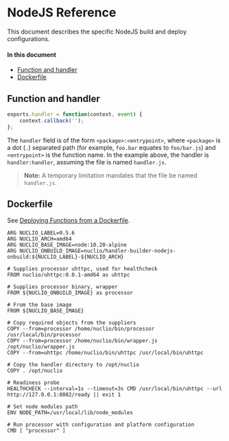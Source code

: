 # NodeJS Reference

This document describes the specific NodeJS build and deploy configurations.

#### In this document

- [Function and handler](#function-and-handler)
- [Dockerfile](#dockerfile)

## Function and handler

```js
exports.handler = function(context, event) {
    context.callback('');
};
```

The `handler` field is of the form `<package>:<entrypoint>`, where `<package>` is a dot (`.`) separated path (for example, `foo.bar` equates to `foo/bar.js`) and `<entrypoint>` is the function name. In the example above, the handler is `handler:handler`, assuming the file is named `handler.js`.
> **Note:** A temporary limitation mandates that the file be named `handler.js`.

## Dockerfile

See [Deploying Functions from a Dockerfile](../../../tasks/deploy-functions-from-dockerfile.md).

```
ARG NUCLIO_LABEL=0.5.6
ARG NUCLIO_ARCH=amd64
ARG NUCLIO_BASE_IMAGE=node:10.20-alpine
ARG NUCLIO_ONBUILD_IMAGE=nuclio/handler-builder-nodejs-onbuild:${NUCLIO_LABEL}-${NUCLIO_ARCH}

# Supplies processor uhttpc, used for healthcheck
FROM nuclio/uhttpc:0.0.1-amd64 as uhttpc

# Supplies processor binary, wrapper
FROM ${NUCLIO_ONBUILD_IMAGE} as processor

# From the base image
FROM ${NUCLIO_BASE_IMAGE}

# Copy required objects from the suppliers
COPY --from=processor /home/nuclio/bin/processor /usr/local/bin/processor
COPY --from=processor /home/nuclio/bin/wrapper.js /opt/nuclio/wrapper.js
COPY --from=uhttpc /home/nuclio/bin/uhttpc /usr/local/bin/uhttpc

# Copy the handler directory to /opt/nuclio
COPY . /opt/nuclio

# Readiness probe
HEALTHCHECK --interval=1s --timeout=3s CMD /usr/local/bin/uhttpc --url http://127.0.0.1:8082/ready || exit 1

# Set node modules path
ENV NODE_PATH=/usr/local/lib/node_modules

# Run processor with configuration and platform configuration
CMD [ "processor" ]
```

